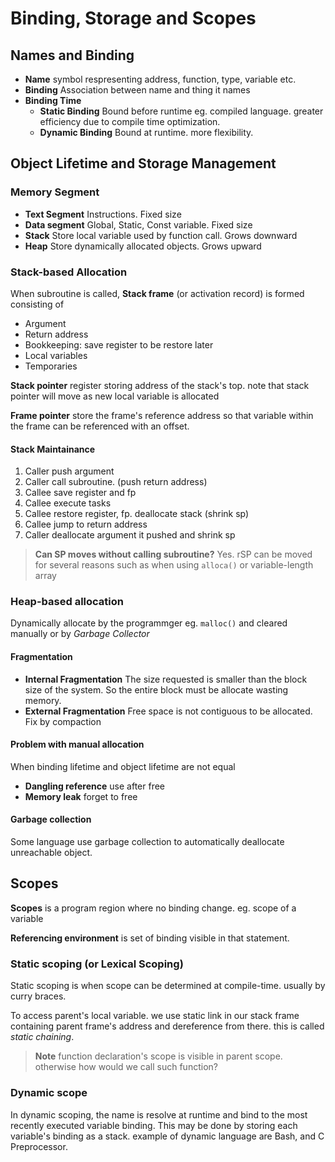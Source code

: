 # Binding, Storage and Scopes

## Names and Binding

- **Name** symbol respresenting address, function, type, variable etc.
- **Binding** Association between name and thing it names
- **Binding Time**
	- **Static Binding** Bound before runtime eg. compiled language. greater efficiency due to compile time optimization.
	- **Dynamic Binding** Bound at runtime. more flexibility.

## Object Lifetime and Storage Management

### Memory Segment

- **Text Segment** Instructions. Fixed size
- **Data segment** Global, Static, Const variable. Fixed size
- **Stack** Store local variable used by function call. Grows downward
- **Heap** Store dynamically allocated objects. Grows upward

### Stack-based Allocation

When subroutine is called, **Stack frame** (or activation record) is formed consisting of

- Argument
- Return address
- Bookkeeping: save register to be restore later
- Local variables
- Temporaries

**Stack pointer** register storing address of the stack's top. note that stack pointer will move as new local variable is allocated

**Frame pointer** store the frame's reference address so that variable within the frame can be referenced with an offset.

#### Stack Maintainance

1. Caller push argument
2. Caller call subroutine. (push return address)
3. Callee save register and fp
4. Callee execute tasks
5. Callee restore register, fp. deallocate stack (shrink sp)
6. Callee jump to return address
7. Caller deallocate argument it pushed and shrink sp

> **Can SP moves without calling subroutine?**
> Yes. rSP can be moved for several reasons such as when using `alloca()` or variable-length array


### Heap-based allocation

Dynamically allocate by the programmger eg. `malloc()` and cleared manually or by *Garbage Collector*

#### Fragmentation

- **Internal Fragmentation** The size requested is smaller than the block size of the system. So the entire block must be allocate wasting memory.
- **External Fragmentation** Free space is not contiguous to be allocated. Fix by compaction

#### Problem with manual allocation

When binding lifetime and object lifetime are not equal

- **Dangling reference** use after free
- **Memory leak** forget to free

#### Garbage collection

Some language use garbage collection to automatically deallocate unreachable object.

## Scopes

**Scopes** is a program region where no binding change. eg. scope of a variable

**Referencing environment**  is set of binding visible in that statement.

### Static scoping (or Lexical Scoping) 

Static scoping is when scope can be determined at compile-time. usually by curry braces.

To access parent's local variable. we use static link in our stack frame containing parent frame's address and dereference from there. this is called *static chaining*.

> **Note** function declaration's scope is visible in parent scope. otherwise how would we call such function?

### Dynamic scope

In dynamic scoping, the name is resolve at runtime and bind to the most recently executed variable binding. This may be done by storing
each variable's binding as a stack. example of dynamic language are Bash, and C Preprocessor.
